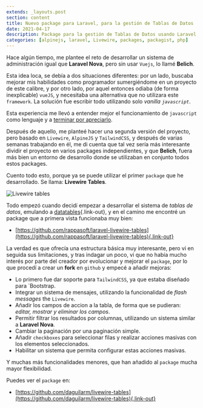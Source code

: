 ```yaml
---
extends: _layouts.post
section: content
title: Nuevo package para Laravel, para la gestión de Tablas de Datos
date: 2021-04-17
description: Package para la gestión de Tablas de Datos usando Laravel, Livewire, AlpinJS y TailwindCSS.
categories: [alpinejs, laravel, Livewire, packages, packagist, php]
---
```


Hace algún tiempo, me plantee el reto de desarrollar un sistema de administración igual que **Laravel Nova**, pero sin usar `Vuejs`, lo llamé **Belich**. 

Esta idea loca, se debía a dos situaciones diferentes: por un lado, buscaba mejorar mis habilidades como programador sumergiéndome en un proyecto de este calibre, y por otro lado, por aquel entonces odiaba (de forma inexplicable) `vueJS`, y necesitaba una alternativa que no utilizara este `framework`. La solución fue escribir todo utilizando solo *vanilla `javascript`*.

Esta experiencia me llevó a entender mejor el funcionamiento de `javascript` como lenguaje y a [terminar por apreciarlo](https://daguilar.dev/blog/javascript_mis-problemas-con-javascript/). 

Después de aquello, me planteé hacer una segunda versión del proyecto, pero basado en `Livewire`, `AlpineJS` y `TailwindCSS`, y después de varias semanas trabajando en él, me di cuenta que tal vez sería más interesante dividir el proyecto en varios packages independientes, y que **Belich**, fuera más bien un entorno de desarrollo donde se utilizaban en conjunto todos estos packages.

Cuento todo esto, porque ya se puede utilizar el primer `package` que he desarrollado. Se llama: **Livewire Tables**.

![Livewire tables](../../..../assets/img/projects/livewire-tables.png)

Todo empezó cuando decidí empezar a desarrollar el sistema de *tablas de datos*, emulando a [datatables](https://datatables.net/){.link-out}, y en el camino me encontré un package que a primera vista funcionaba muy bien:

- [https://github.com/rappasoft/laravel-livewire-tables](https://github.com/rappasoft/laravel-livewire-tables){.link-out}

La verdad es que ofrecía una estructura básica muy interesante, pero vi en seguida sus limitaciones, y tras indagar un poco, vi que no había mucho interés por parte del creador por evolucionar y mejorar el `package`, por lo que procedí a crear un **fork** en `github` y empecé a añadir mejoras:

- Lo primero fue dar soporte para `TailwindCSS`, ya que estaba diseñado para `Bootstrap.
- Integrar un sistema de mensajes, utilizando la funcionalidad de *flash messages* the `Livewire`.
- Añadir los campos de accion a la tabla, de forma que se pudieran: *editar, mostrar y eliminar los campos*.
- Permitir filtrar los resultados por columnas, utilizando un sistema similar a **Laravel Nova**.
- Cambiar la paginación por una paginación simple.
- Añadir `checkboxes` para seleccionar filas y realizar acciones masivas con los elementos seleccionados.
- Habilitar un sistema que permita configurar estas acciones masivas.

Y muchas más funcionalidades menores, que han añadido al `package` mucha mayor flexibilidad.

Puedes ver el `package` en: 

- [https://github.com/daguilarm/livewire-tables](https://github.com/daguilarm/livewire-tables){.link-out}
